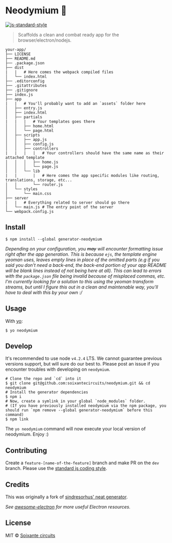 # Neodymium :metal:

[![js-standard-style](https://img.shields.io/badge/code%20style-standard-brightgreen.svg)](http://standardjs.com/)

> Scaffolds a clean and combat ready app for the browser/electron/nodejs.

```
your-app/
├── LICENSE
├── README.md
├── .package.json
├── dist
|   |   # Here comes the webpack compiled files
│   └── index.html
├── .editorconfig
├── .gitattributes
├── .gitignore
├── index.js
├── app
|   |   # You'll probably want to add an `assets` folder here
│   ├── entry.js
│   ├── index.html
│   ├── partials
|   |   |   # Your templates goes there
│   │   ├── home.html
│   │   └── page.html
│   ├── scripts
│   │   ├── app.js
│   │   ├── config.js
│   │   ├── controllers
|   |   |   |   # Your controllers should have the same name as their attached template
│   │   │   ├── home.js
│   │   │   └── page.js
│   │   └── lib
|   |       |   # Here comes the app specific modules like routing, translations, storage, etc...
│   │       └── router.js
│   └── styles
│       └── main.css
├── server
|   |   # Everything related to server should go there
│   └── main.js # The entry point of the server
└── webpack.config.js
```

## Install

```
$ npm install --global generator-neodymium
```

*Depending on your configuration, you ~~may~~ will encounter formatting issue right after the app generation. This is because `ejs`, the template engine yeoman uses, leaves empty lines in place of the omitted parts (e.g if you said you don't need a back-end, the back-end portion of your app README will be blank lines instead of not being here at all). This can lead to errors with the `package.json` file being invalid because of misplaced commas, etc. I'm currently looking for a solution to this using the yeoman transform streams, but until I figure this out in a clean and maintenable way, you'll have to deal with this by your own :/*

## Usage

With [yo](https://github.com/yeoman/yo):

```
$ yo neodymium
```

## Develop

It's recommended to use node `v4.2.4` LTS. We cannot guarantee previous versions support, but will sure do our best to. Please post an issue if you encounter troubles with developing on `neodymium`.

```
# Clone the repo and `cd` into it
$ git clone git@github.com:soixantecircuits/neodymium.git && cd neodymium
# Install the generator dependencies
$ npm i
# Now, create a symlink in your global `node_modules` folder.
# (If you have previously installed neodymium via the npm package, you should run `npm remove --global generator-neodymium` before this command)
$ npm link
```

The `yo neodymium` command will now execute your local version of neodymium. Enjoy :)

## Contributing

Create a `feature-[name-of-the-feature]` branch and make PR on the `dev` branch. Please use the [standard js coding style](https://github.com/feross/standard).

## Credits

This was originally a fork of [sindresorhus' neat generator](https://github.com/sindresorhus/generator-electron).

*See [awesome-electron](https://github.com/sindresorhus/awesome-electron) for more useful Electron resources.*

## License

MIT © [Soixante circuits](http://soixantecircuits.fr)

